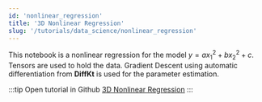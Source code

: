 ```yaml
---
id: 'nonlinear_regression'
title: '3D Nonlinear Regression'
slug: '/tutorials/data_science/nonlinear_regression'
---
```

This notebook is a nonlinear regression for the model $y = ax_1^2 + bx_2^2 + c$. Tensors are used to hold the 
data. Gradient Descent using automatic differentiation from **DiffKt** is used for the parameter estimation.


:::tip Open tutorial in Github
[3D Nonlinear Regression](https://github.com/facebookresearch/diffkt/blob/main/tutorials/3d_nonlinear_regression.ipynb)
:::